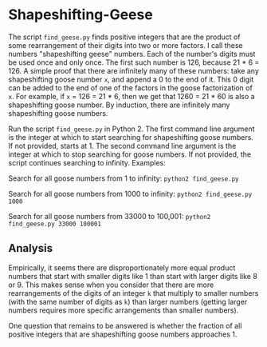 # Shapeshifting-Geese
The script `find_geese.py` finds positive integers that are the product of some rearrangement of their digits into two or more factors. I call these numbers "shapeshifting geese" numbers. Each of the number's digits must be used once and only once. The first such number is 126, because 21 * 6 = 126. A simple proof that there are infinitely many of these numbers: take any shapeshifting goose number `x`, and append a 0 to the end of it. This 0 digit can be added to the end of one of the factors in the goose factorization of `x`. For example, if `x` = 126 = 21 * 6, then we get that 1260 = 21 * 60 is also a shapeshifting goose number. By induction, there are infinitely many shapeshifting goose numbers.

Run the script `find_geese.py` in Python 2. The first command line argument is the integer at which to start searching for shapeshifting goose numbers. If not provided, starts at 1. The second command line argument is the integer at which to stop searching for goose numbers. If not provided, the script continues searching to infinity. Examples:

Search for all goose numbers from 1 to infinity:  `python2 find_geese.py`

Search for all goose numbers from 1000 to infinity:  `python2 find_geese.py 1000`

Search for all goose numbers from 33000 to 100,001:  `python2 find_geese.py 33000 100001`


## Analysis

Empirically, it seems there are disproportionately more equal product numbers that start with smaller digits like 1 than start with larger digits like 8 or 9. This makes sense when you consider that there are more rearrangements of the digits of an integer `k` that multiply to smaller numbers (with the same number of digits as `k`) than larger numbers (getting larger numbers requires more specific arrangements than smaller numbers).

One question that remains to be answered is whether the fraction of all positive integers that are shapeshifting goose numbers approaches 1.
